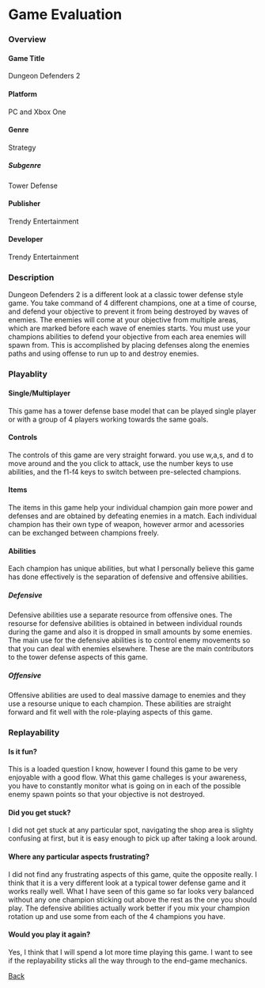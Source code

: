 # Game Evaluation

### Overview

#### Game Title

Dungeon Defenders 2

#### Platform

PC and Xbox One

#### Genre

Strategy

##### Subgenre

Tower Defense

#### Publisher

Trendy Entertainment

#### Developer

Trendy Entertainment

### Description

Dungeon Defenders 2 is a different look at a classic tower defense style game. You take
command of 4 different champions, one at a time of course, and defend your objective to 
prevent it from being destroyed by waves of enemies.  The enemies will come at your 
objective from multiple areas, which are marked before each wave of enemies starts. You
must use your champions abilities to defend your objective from each area enemies will 
spawn from.  This is accomplished by placing defenses along the enemies paths and using
offense to run up to and destroy enemies.

### Playablity

#### Single/Multiplayer

This game has a tower defense base model that can be played single player or with a group
of 4 players working towards the same goals.

#### Controls

The controls of this game are very straight forward. you use w,a,s, and d to move around
and the you click to attack, use the number keys to use abilities, and the f1-f4 keys to
switch between pre-selected champions.

#### Items

The items in this game help your individual champion gain more power and defenses and are 
obtained by defeating enemies in a match.  Each individual champion has their own type of
weapon, however armor and acessories can be exchanged between champions freely.

#### Abilities

Each champion has unique abilities, but what I personally believe this game has done effectively
is the separation of defensive and offensive abilities. 

##### Defensive
Defensive abilities use a separate resource from offensive ones.  The resourse for 
defensive abilities is obtained in between individual rounds during the game and
also it is dropped in small amounts by some enemies. The main use for the defensive
abilities is to control enemy movements so that you can deal with enemies elsewhere.
These are the main contributors to the tower defense aspects of this game.

##### Offensive

Offensive abilities are used to deal massive damage to enemies and they use a resourse
unique to each champion.  These abilities are straight forward and fit well with the 
role-playing aspects of this game.

### Replayability

#### Is it fun?

This is a loaded question I know, however I found this game to be very enjoyable with a
good flow. What this game challeges is your awareness, you have to constantly monitor
what is going on in each of the possible enemy spawn points so that your objective is not
destroyed.

#### Did you get stuck?

I did not get stuck at any particular spot, navigating the shop area is slighty confusing
at first, but it is easy enough to pick up after taking a look around.

#### Where any particular aspects frustrating?

I did not find any frustrating aspects of this game, quite the opposite really. I think 
that it is a very different look at a typical tower defense game and it works really well.
What I have seen of this game so far looks very balanced without any one champion sticking
out above the rest as the one you should play. The defensive abilities actually work better
if you mix your champion rotation up and use some from each of the 4 champions you have.

#### Would you play it again?

Yes, I think that I will spend a lot more time playing this game. I want to see if the 
replayability sticks all the way through to the end-game mechanics.

[Back](../Portfolio.md)
